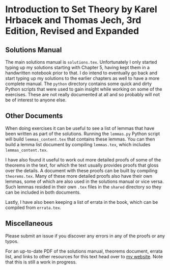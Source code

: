 Introduction to Set Theory by Karel Hrbacek and Thomas Jech, 3rd Edition, Revised and Expanded
==============================================================================================

Solutions Manual
----------------

The main solutions manual is `solutions.tex`.
Unfortunately I only started typing up my solutions starting with Chapter 5, having kept them in a handwritten notebook prior to that.
I do intend to eventually go back and start typing up my solutions to the earlier chapters as well to have a more complete manual.
The `python` directory contains some quick and dirty Python scripts that were used to gain insight while working on some of the exercises.
These are not really documented at all and so probably will not be of interest to anyone else.

Other Documents
---------------

When doing exercises it can be useful to see a list of lemmas that have been written as part of the solutions.
Running the `lemmas.py` Python script will build `lemmas_content.tex` that contains these lemmas.
You can then build a lemma list document by compiling `lemmas.tex`, which includes `lemmas_content.tex`.

I have also found it useful to work out more detailed proofs of some of the theorems in the text, for which the text usually provides proofs that gloss over the details.
A document with these proofs can be built by compiling `theorems.tex`.
Many of these more detailed proofs also have their own lemmas, some of which are also used in the solutions manual or vice versa.
Such lemmas resided in their own `.tex` files in the `shared` directory so they can be included in both documents.

Lastly, I have also been keeping a list of errata in the book, which can be compiled from `errata.tex`.

Miscellaneous
-------------

Please submit an issue if you discover any errors in any of the proofs or any typos.

For an up-to-date PDF of the solutions manual, theorems document, errata list, and links to other resources for this text head over to [my website](https://kyp4.dyndns-home.com/set-theory/).
Note that this is still a work in progress.
